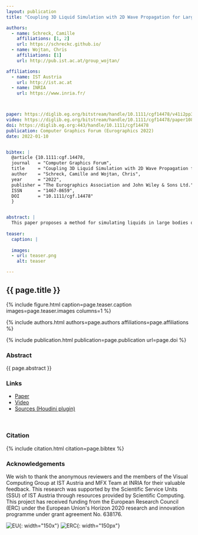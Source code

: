 ```yaml
---
layout: publication
title: "Coupling 3D Liquid Simulation with 2D Wave Propagation for Large Scale Water Surface Animation Using the Equivalent Sources Method"

authors:
  - name: Schreck, Camille
    affiliations: [1, 2]
    url: https://schreckc.github.io/
  - name: Wojtan, Chris
    affiliations: [1]
    url: http://pub.ist.ac.at/group_wojtan/

affiliations:
  - name: IST Austria
    url: http://ist.ac.at
  - name: INRIA	
    url: https://www.inria.fr/



paper: https://diglib.eg.org/bitstream/handle/10.1111/cgf14478/v41i2pp343-353.pdf?sequence=1&isAllowed=y
video: https://diglib.eg.org/bitstream/handle/10.1111/cgf14478/paper1086_1.mp4?sequence=2&isAllowed=y
doi: https://diglib.eg.org:443/handle/10.1111/cgf14478
publication: Computer Graphics Forum (Eurographics 2022)
date: 2022-01-10


bibtex: |
  @article {10.1111:cgf.14478,
  journal   = "Computer Graphics Forum",
  title     = "Coupling 3D Liquid Simulation with 2D Wave Propagation for Large Scale Water Surface Animation Using the Equivalent Sources Method",
  author    = "Schreck, Camille and Wojtan, Chris",
  year      = "2022",
  publisher = "The Eurographics Association and John Wiley & Sons Ltd.",
  ISSN      = "1467-8659",
  DOI       = "10.1111/cgf.14478"
  }


abstract: |
  This paper proposes a method for simulating liquids in large bodies of water by coupling together a water surface wave simulator with a 3D Navier-Stokes simulator. The surface wave simulation uses the equivalent sources method (ESM) to efficiently animate large bodies of water with precisely controllable wave propagation behavior. The 3D liquid simulator animates complex non-linear fluid behaviors like splashes and breaking waves using off-the-shelf simulators using FLIP or the level set method with semi-Lagrangian advection. We combine the two approaches by using the 3D solver to animate localized non-linear behaviors, and the 2D wave solver to animate larger regions with linear surface physics. We use the surface motion from the 3D solver as boundary conditions for 2D surface wave simulator, and we use the velocity and surface heights from the 2D surface wave simulator as boundary conditions for the 3D fluid simulation. We also introduce a novel technique for removing visual artifacts caused by numerical errors in 3D fluid solvers: we use experimental data to estimate the artificial dispersion caused by the 3D solver and we then carefully tune the wave speeds of the 2D solver to match it, effectively eliminating any differences in wave behavior across the boundary. To the best of our knowledge, this is the first time such a empirically driven error compensation approach has been used to remove coupling errors from a physics simulator. Our coupled simulation approach leverages the strengths of each simulation technique, animating large environments with seamless transitions between 2D and 3D physics.
  
teaser:
  caption: |
    
  images:
  - url: teaser.png
    alt: teaser

---
```


## {{ page.title }}

{% include figure.html caption=page.teaser.caption images=page.teaser.images columns=1 %}

{% include authors.html authors=page.authors affiliations=page.affiliations %}

{% include publication.html publication=page.publication url=page.doi %}


### Abstract

{{ page.abstract }}

### Links

* [Paper](https://diglib.eg.org/bitstream/handle/10.1111/cgf14478/v41i2pp343-353.pdf?sequence=1&isAllowed=y)
* [Video](https://diglib.eg.org/bitstream/handle/10.1111/cgf14478/paper1086_1.mp4?sequence=2&isAllowed=y)
* [Sources (Houdini plugin)](https://github.com/schreckc/Coupling_FSWW)
<br>

### Citation

{% include citation.html citation=page.bibtex %}

### Acknowledgements

We wish to thank the anonymous reviewers and the members of the Visual Computing Group at IST Austria and MFX Team at INRIA for their valuable feedback. This research was supported by the Scientific Service Units (SSU) of IST Austria through resources provided by Scientific Computing.
This project has received funding from the European Research Council (ERC) under the European Union's Horizon 2020 research and innovation programme under grant agreement No. 638176.

![EU](flag_yellow_low.jpg){: width="150x"}
![ERC](LOGO-ERC.jpg){: width="150px"}
